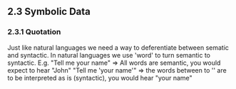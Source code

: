 ## 2.3  Symbolic Data


### 2.3.1 Quotation
Just like natural languages we need a way to deferentiate between sematic and syntactic.
In natural languages we use 'word' to turn semantic to syntactic. 
E.g. 
"Tell me your name" => All words are semantic, you would expect to hear "John"
"Tell me 'your name'" => the words between to '' are to be interpreted as is (syntactic), you would hear "your name"
